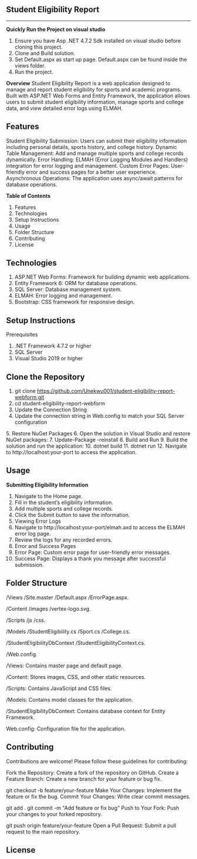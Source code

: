 Student Eligibility Report
-------------------------------
-------------------------------
**Quickly Run the Project on visual studio**
1. Ensure you have Asp .NET 4.7.2 Sdk installed on visual studio before cloning this project.
2. Clone and Build solution.
3. Set Default.aspx as start up page. Default.aspx can be found inside the views folder.
4. Run the project.

**Overview**
Student Eligibility Report is a web application designed to manage and report student eligibility for sports and academic programs. Built with ASP.NET Web Forms and Entity Framework, the application allows users to submit student eligibility information, manage sports and college data, and view detailed error logs using ELMAH.

Features
---------
Student Eligibility Submission: Users can submit their eligibility information including personal details, sports history, and college history.
Dynamic Table Management: Add and manage multiple sports and college records dynamically.
Error Handling: ELMAH (Error Logging Modules and Handlers) integration for error logging and management.
Custom Error Pages: User-friendly error and success pages for a better user experience.
Asynchronous Operations: The application uses async/await patterns for database operations.

**Table of Contents**
1. Features
2. Technologies
3. Setup Instructions
4. Usage
5. Folder Structure
6. Contributing
7. License

Technologies
-------------
1. ASP.NET Web Forms: Framework for building dynamic web applications.
2. Entity Framework 6: ORM for database operations.
3. SQL Server: Database management system.
4. ELMAH: Error logging and management.
5. Bootstrap: CSS framework for responsive design.


Setup Instructions
-------------------
Prerequisites
1. .NET Framework 4.7.2 or higher
2. SQL Server
3. Visual Studio 2019 or higher

Clone the Repository
-------------------
1. git clone https://github.com/Unekwu001/student-eligibility-report-webform.git
2. cd student-eligibility-report-webform
3. Update the Connection String
4. Update the connection string in Web.config to match your SQL Server configuration
<connectionStrings>
    <add name="StudentEligibilityContext" connectionString="Data Source=(local);Initial Catalog=StudentEligibilityReportDb;Integrated Security=True;TrustServerCertificate=True;" providerName="System.Data.SqlClient" />
</connectionStrings>
5. Restore NuGet Packages
6. Open the solution in Visual Studio and restore NuGet packages:
7. Update-Package -reinstall
8. Build and Run
9. Build the solution and run the application:
10. dotnet build
11. dotnet run
12. Navigate to http://localhost:your-port to access the application.

Usage
-----------
**Submitting Eligibility Information**
1. Navigate to the Home page.
2. Fill in the student’s eligibility information.
3. Add multiple sports and college records.
4. Click the Submit button to save the information.
5. Viewing Error Logs
6. Navigate to http://localhost:your-port/elmah.axd to access the ELMAH error log page.
7. Review the logs for any recorded errors.
8. Error and Success Pages
9. Error Page: Custom error page for user-friendly error messages.
10. Success Page: Displays a thank you message after successful submission.


Folder Structure
--------------------
/Views
    /Site.master
    /Default.aspx
    /ErrorPage.aspx.
    
/Content
    /images
        /vertex-logo.svg.
        
/Scripts
    /js
    /css.
    
/Models
    /StudentEligibility.cs
    /Sport.cs
    /College.cs.
    
/StudentEligibilityDbContext
    /StudentEligibilityContext.cs.
    
/Web.config.

/Views: Contains master page and default page.

/Content: Stores images, CSS, and other static resources.

/Scripts: Contains JavaScript and CSS files.

/Models: Contains model classes for the application.

/StudentEligibilityDbContext: Contains database context for Entity Framework.

Web.config: Configuration file for the application.



Contributing
-----------------
Contributions are welcome! Please follow these guidelines for contributing:

Fork the Repository: Create a fork of the repository on GitHub.
Create a Feature Branch: Create a new branch for your feature or bug fix.

git checkout -b feature/your-feature
Make Your Changes: Implement the feature or fix the bug.
Commit Your Changes: Write clear commit messages.

git add .
git commit -m "Add feature or fix bug"
Push to Your Fork: Push your changes to your forked repository.

git push origin feature/your-feature
Open a Pull Request: Submit a pull request to the main repository.


License
----------
